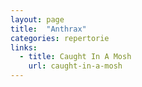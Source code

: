 ```yaml
---
layout: page
title:  "Anthrax"
categories: repertorie
links:
  - title: Caught In A Mosh
    url: caught-in-a-mosh
---
```

